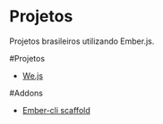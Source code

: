 Projetos
========
Projetos brasileiros utilizando Ember.js.

#Projetos
* [We.js](https://github.com/wejs/we)

#Addons
* [Ember-cli scaffold](https://github.com/marcioj/ember-cli-scaffold)	
